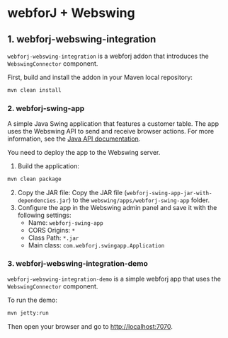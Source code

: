# webforJ + Webswing 

## 1. webforj-webswing-integration

`webforj-webswing-integration` is a webforj addon that introduces the `WebswingConnector` component. 

First, build and install the addon in your Maven local repository:

```sh
mvn clean install
```

### 2. webforj-swing-app

A simple Java Swing application that features a customer table. The app uses the Webswing API to send and receive browser actions. 
For more information, see the [Java API documentation](https://www.webswing.org/docs/24.2/integrate/api).

You need to deploy the app to the Webswing server.

1. Build the application:
```sh
mvn clean package
```
2. Copy the JAR file:
   Copy the JAR file (`webforj-swing-app-jar-with-dependencies.jar`) to the `webswing/apps/webforj-swing-app` folder.
3. Configure the app in the Webswing admin panel and save it with the following settings:
   - Name: `webforj-swing-app`
   - CORS Origins: `*`
   - Class Path: `*.jar`
   - Main class: `com.webforj.swingapp.Application`

### 3. webforj-webswing-integration-demo

`webforj-webswing-integration-demo` is a simple webforj app that uses the `WebswingConnector` component.

To run the demo:

```sh
mvn jetty:run
```

Then open your browser and go to [http://localhost:7070](http://localhost:7070).